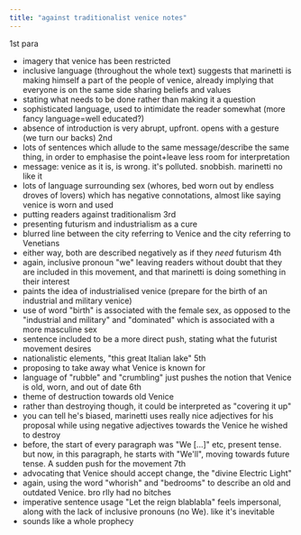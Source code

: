 ```yaml
---
title: "against traditionalist venice notes"
---
```

1st para
- imagery that venice has been restricted
- inclusive language (throughout the whole text) suggests that marinetti is making himself a part of the people of venice, already implying that everyone is on the same side sharing beliefs and values
- stating what needs to be done rather than making it a question
- sophisticated language, used to intimidate the reader somewhat (more fancy language=well educated?)
- absence of introduction is very abrupt, upfront. opens with a gesture (we turn our backs)
2nd
- lots of sentences which allude to the same message/describe the same thing, in order to emphasise the point+leave less room for interpretation
- message: venice as it is, is wrong. it's polluted. snobbish. marinetti no like it
- lots of language surrounding sex (whores, bed worn out by endless droves of lovers) which has negative connotations, almost like saying venice is worn and used
- putting readers against traditionalism
3rd
- presenting futurism and industrialism as a cure
- blurred line between the city referring to Venice and the city referring to Venetians
- either way, both are described negatively as if they *need* futurism
4th
- again, inclusive pronoun "we" leaving readers without doubt that they are included in this movement, and that marinetti is doing something in their interest
- paints the idea of industrialised venice (prepare for the birth of an industrial and military venice)
- use of word "birth" is associated with the female sex, as opposed to the "industrial and military" and "dominated" which is associated with a more masculine sex
- sentence included to be a more direct push, stating what the futurist movement desires
- nationalistic elements, "this great Italian lake"
5th
- proposing to take away what Venice is known for
- language of "rubble" and "crumbling" just pushes the notion that Venice is old, worn, and out of date 
6th
- theme of destruction towards old Venice
- rather than destroying though, it could be interpreted as "covering it up"
- you can tell he's biased, marinetti uses really nice adjectives for his proposal while using negative adjectives towards the Venice he wished to destroy
- before, the start of every paragraph was "We [...]" etc, present tense. but now, in this paragraph, he starts with "We'll", moving towards future tense. A sudden push for the movement
7th
- advocating that Venice should accept change, the "divine Electric Light"
- again, using the word "whorish" and "bedrooms" to describe an old and outdated Venice. bro rlly had no bitches
- imperative sentence usage "Let the reign blablabla" feels impersonal, along with the lack of inclusive pronouns (no We). like it's inevitable 
- sounds like a whole prophecy